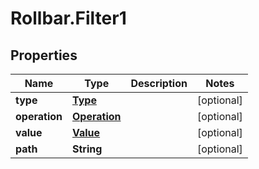 # Rollbar.Filter1

## Properties

Name | Type | Description | Notes
------------ | ------------- | ------------- | -------------
**type** | [**Type**](Type.md) |  | [optional] 
**operation** | [**Operation**](Operation.md) |  | [optional] 
**value** | [**Value**](Value.md) |  | [optional] 
**path** | **String** |  | [optional] 


